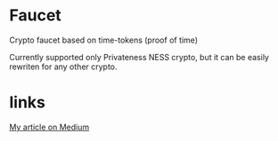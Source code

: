 # Faucet
Crypto faucet based on time-tokens (proof of time)  

Currently supported only Privateness NESS crypto, but it can be easily rewriten for any other crypto.

# links
[My article on Medium](https://ness-main-dev.medium.com/proof-of-time-improved-d648515afc45)